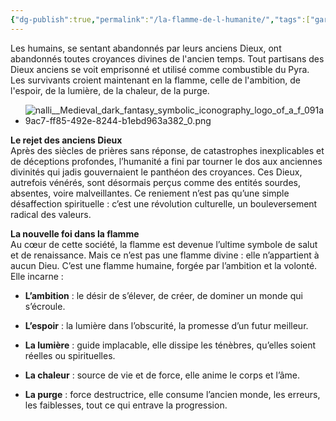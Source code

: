 ```yaml
---
{"dg-publish":true,"permalink":"/la-flamme-de-l-humanite/","tags":["gardenEntry"]}
---
```



Les humains, se sentant abandonnés par leurs anciens Dieux, ont abandonnés toutes croyances divines de l'ancien temps. 
Tout partisans des Dieux anciens se voit emprisonné et utilisé comme combustible du Pyra.
Les survivants croient maintenant en la flamme, celle de l'ambition, de l'espoir, de la lumière, de la chaleur, de la purge. 
- ![nalli__Medieval_dark_fantasy_symbolic_iconography_logo_of_a_f_091a9ac7-ff85-492e-8244-b1ebd963a382_0.png](/img/user/Images/nalli__Medieval_dark_fantasy_symbolic_iconography_logo_of_a_f_091a9ac7-ff85-492e-8244-b1ebd963a382_0.png)

**Le rejet des anciens Dieux**  
Après des siècles de prières sans réponse, de catastrophes inexplicables et de déceptions profondes, l’humanité a fini par tourner le dos aux anciennes divinités qui jadis gouvernaient le panthéon des croyances. Ces Dieux, autrefois vénérés, sont désormais perçus comme des entités sourdes, absentes, voire malveillantes. Ce reniement n’est pas qu’une simple désaffection spirituelle : c’est une révolution culturelle, un bouleversement radical des valeurs.


**La nouvelle foi dans la flamme**  
Au cœur de cette société, la flamme est devenue l’ultime symbole de salut et de renaissance. Mais ce n’est pas une flamme divine : elle n’appartient à aucun Dieu. C’est une flamme humaine, forgée par l’ambition et la volonté. Elle incarne :

- **L’ambition** : le désir de s’élever, de créer, de dominer un monde qui s’écroule.
    
- **L’espoir** : la lumière dans l’obscurité, la promesse d’un futur meilleur.
    
- **La lumière** : guide implacable, elle dissipe les ténèbres, qu’elles soient réelles ou spirituelles.
    
- **La chaleur** : source de vie et de force, elle anime le corps et l’âme.
    
- **La purge** : force destructrice, elle consume l’ancien monde, les erreurs, les faiblesses, tout ce qui entrave la progression.
